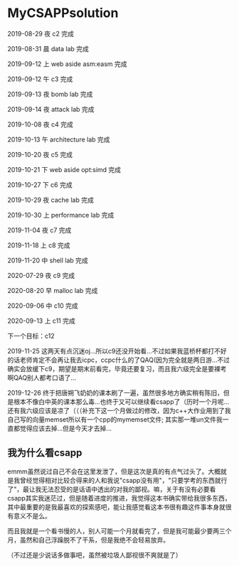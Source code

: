 # MyCSAPPsolution

2019-08-29 夜 c2 完成

2019-08-31 晨 data lab 完成

2019-09-12 上 web aside asm:easm 完成

2019-09-12 午 c3 完成

2019-09-13 夜 bomb lab 完成

2019-09-14 夜 attack lab 完成

2019-10-08 夜 c4 完成

2019-10-13 午 architecture lab 完成

2019-10-20 夜 c5 完成

2019-10-21 下 web aside opt:simd 完成

2019-10-27 下 c6 完成

2019-10-29 夜 cache lab 完成

2019-10-30 上 performance lab 完成

2019-11-04 夜 c7 完成

2019-11-18 上 c8 完成

2019-11-20 中 shell lab 完成

2020-07-29 夜 c9 完成

2020-08-20 早 malloc lab 完成

2020-09-06 中 c10 完成

2020-09-13 上 c11 完成

下一个目标：c12

2019-11-25 这两天有点沉迷oj...所以c9还没开始看...不过如果我蓝桥杯都打不好的话老师肯定不会再让我去icpc，ccpc什么的了QAQ(因为完全就是两日游...不过确实会放缓下c9，期望是期末前看完，毕竟还要复习，而且我六级完全是要裸考啊QAQ别人都考口语了...

2019-12-26 终于把唐朔飞奶奶的课本刷了一遍，虽然很多地方确实稍有陈旧，但是根本不像白中英的课本那么毒...也终于又可以继续看csapp了（历时一个月呢...还有我六级应该是凉了（（（补充下这一个月做过的修改，因为c++大作业用到了我自己写的向量memset所以有一个cpp的mymemset文件; 其实那一堆un文件我一直都觉得应该去掉...但是今天才去掉...

## 我为什么看csapp

emmm虽然说过自己不会在这里发泄了，但是这次是真的有点气过头了。大概就是我曾经觉得相对比较合得来的人和我说"csapp没有用"，"只要学考的东西就行了"，最让我无法忍受的是话语中透出的对我的鄙视。嘛，关于有没有必要看csapp其实我迷茫过，但是随着进度的推进，我觉得这本书确实带给我很多东西，其中最重要的是我最喜欢的探索感吧，能让我感觉看这本书很有趣这件事本身就很有意义不是么。

而且我就是一个看书慢的人，别人可能一个月就看完了，但是我可能最少要两三个月，虽然和自己浮躁脱不了干系，但是我绝不会轻易放弃。

（不过还是少说话多做事吧，虽然被垃圾人鄙视很不爽就是了）

